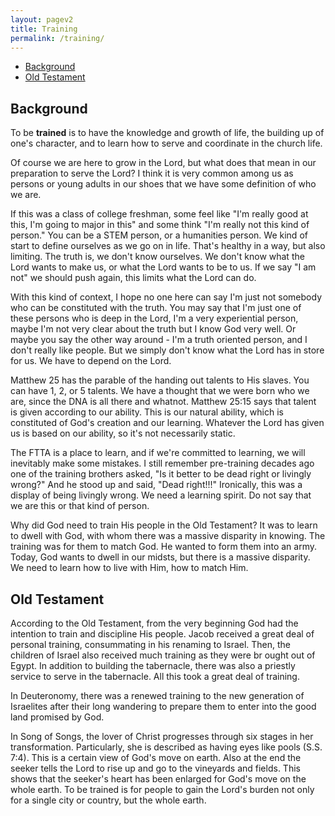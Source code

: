```yaml
---
layout: pagev2
title: Training
permalink: /training/
---
```

- [Background](#background)
- [Old Testament](#old-testament)

## Background

To be **trained** is to have the knowledge and growth of life, the building up of one's character, and to learn how to serve and coordinate in the church life.

Of course we are here to grow in the Lord, but what does that mean in our preparation to serve the Lord? I think it is very common among us as persons or young adults in our shoes that we have some definition of who we are. 

If this was a class of college freshman, some feel like "I'm really good at this, I'm going to major in this" and some think "I'm really not this kind of person." You can be a STEM person, or a humanities person. We kind of start to define ourselves as we go on in life. That's healthy in a way, but also limiting. The truth is, we don't know ourselves. We don't know what the Lord wants to make us, or what the Lord wants to be to us. If we say "I am not" we should push again, this limits what the Lord can do. 

With this kind of context, I hope no one here can say I'm just not somebody who can be constituted with the truth. You may say that I'm just one of these persons who is deep in the Lord, I'm a very experiential person, maybe I'm not very clear about the truth but I know God very well. Or maybe you say the other way around - I'm a truth oriented person, and I don't really like people. But we simply don't know what the Lord has in store for us. We have to depend on the Lord. 

Matthew 25 has the parable of the handing out talents to His slaves. You can have 1, 2, or 5 talents. We have a thought that we were born who we are, since the DNA is all there and whatnot. Matthew 25:15 says that talent is given according to our ability. This is our natural ability, which is constituted of God's creation and our learning. Whatever the Lord has given us is based on our ability, so it's not necessarily static. 

The FTTA is a place to learn, and if we're committed to learning, we will inevitably make some mistakes. I still remember pre-training decades ago one of the training brothers asked, "Is it better to be dead right or livingly wrong?" And he stood up and said, "Dead right!!!" Ironically, this was a display of being livingly wrong. We need a learning spirit. Do not say that we are this or that kind of person.

Why did God need to train His people in the Old Testament? It was to learn to dwell with God, with whom there was a massive disparity in knowing. The training was for them to match God. He wanted to form them into an army. Today, God wants to dwell in our midsts, but there is a massive disparity. We need to learn how to live with Him, how to match Him.

## Old Testament

According to the Old Testament, from the very beginning God had the intention to train and discipline His people. Jacob received a great deal of personal training, consummating in his renaming to Israel. Then, the children of Israel also received much training as they were br ought out of Egypt. In addition to building the tabernacle, there was also a priestly service to serve in the tabernacle. All this took a great deal of training.

In Deuteronomy, there was a renewed training to the new generation of Israelites after their long wandering to prepare them to enter into the good land promised by God. 

In Song of Songs, the lover of Christ progresses through six stages in her transformation. Particularly, she is described as having eyes like pools (S.S. 7:4). This is a certain view of God's move on earth. Also at the end the seeker tells the Lord to rise up and go to the vineyards and fields. This shows that the seeker's heart has been enlarged for God's move on the whole earth. To be trained is for people to gain the Lord's burden not only for a single city or country, but the whole earth.


